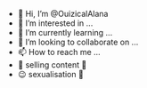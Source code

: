 - 👋 Hi, I’m @OuizicalAlana
- 👀 I’m interested in ...
- 🌱 I’m currently learning ...
- 💞️ I’m looking to collaborate on ...
- 📫 How to reach me ...
- 🫶 selling content 🫢
- 😉 sexualisation 💓

<!---
OuizicalAlana/OuizicalAlana is a ✨ special ✨ repository because its `README.md` (this file) appears on your GitHub profile.
You can click the Preview link to take a look at your changes.
--->
